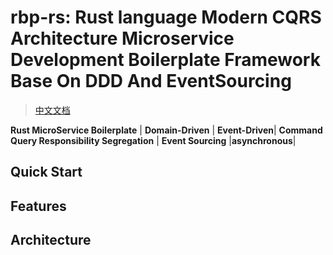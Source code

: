 <p align="center" style="text-align:center;"></p>

# rbp-rs: Rust language Modern CQRS Architecture Microservice Development  Boilerplate Framework Base On DDD And EventSourcing

> [中文文档](https://github.com/wellenliang/rbp-rs/blob/master/README.zh-CN.md)

**Rust MicroService Boilerplate** | **Domain-Driven** | **Event-Driven**| **Command Query Responsibility Segregation** | **Event Sourcing** |**asynchronous**|

## Quick Start

## Features

## Architecture
